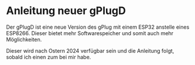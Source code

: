 # Anleitung neuer gPlugD 

Der gPlugD ist eine neue Version des gPlug mit einem ESP32 anstelle eines ESP8266. Dieser bietet mehr Softwarespeicher und somit auch mehr Möglichkeiten. 

Dieser wird nach Ostern 2024 verfügbar sein und die Anleitung folgt, sobald ich einen zum bei mir habe.
